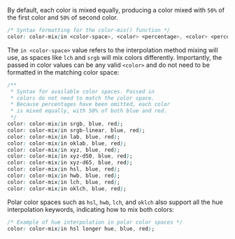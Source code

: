 By default, each color is mixed equally, producing a color mixed with `50%` of the first color and `50%` of second color.

```css
/* Syntax formatting for the color-mix() function */
color: color-mix(in <color-space>, <color> <percentage>, <color> <percentage>);
```

The `in <color-space>` value refers to the interpolation method mixing will use, as spaces like `lch` and `srgb` will mix colors differently. Importantly, the passed in color values can be any valid `<color>` and do not need to be formatted in the matching color space:

```css
/**
 * Syntax for available color spaces. Passed in
 * colors do not need to match the color space.
 * Because percentages have been omitted, each color
 * is mixed equally, with 50% of both blue and red.
 */
color: color-mix(in srgb, blue, red);
color: color-mix(in srgb-linear, blue, red);
color: color-mix(in lab, blue, red);
color: color-mix(in oklab, blue, red);
color: color-mix(in xyz, blue, red);
color: color-mix(in xyz-d50, blue, red);
color: color-mix(in xyz-d65, blue, red);
color: color-mix(in hsl, blue, red);
color: color-mix(in hwb, blue, red);
color: color-mix(in lch, blue, red);
color: color-mix(in oklch, blue, red);
```

Polar color spaces such as `hsl`, `hwb`, `lch`, and `oklch` also support all the hue interpolation keywords, indicating how to mix both colors:

```css
/* Example of hue interpolation in polar color spaces */
color: color-mix(in hsl longer hue, blue, red);
```
